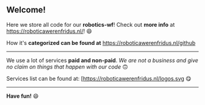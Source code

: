 ## Welcome!

Here we store all code for our **robotics-wf**! Check out **more info** at https://roboticawerenfridus.nl/! 😄

How it's **categorized can be found at** https://roboticawerenfridus.nl/github

---

We use a lot of services **paid and non-paid**. *We are not a business and give no claim on things that happen with our code* 🙃

Services list can be found at: [https://roboticawerenfridus.nl/logos.svg 😋

---

**Have fun!** 😄
